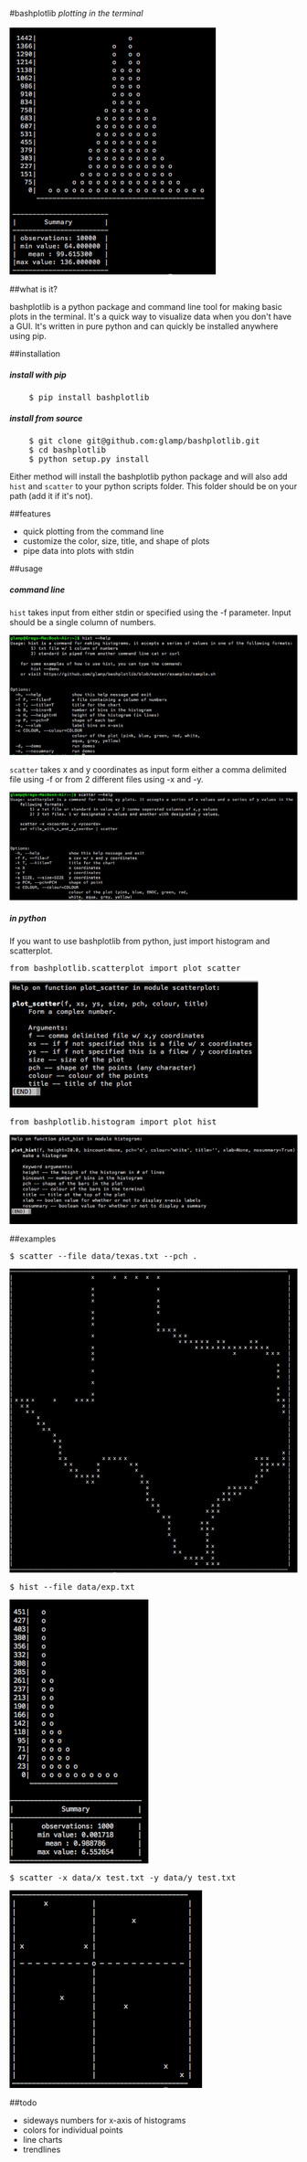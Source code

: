 #bashplotlib
*plotting in the terminal*
<br><br>
<img src="examples/img/basichist.png">

##what is it?
<p>bashplotlib is a python package and command line tool for making basic plots in the terminal. It's a quick way to visualize data when you don't have a GUI. It's written in pure python and can quickly be installed anywhere using pip.</p>

##installation
<h5>install with pip</h5>
<pre>
	$ pip install bashplotlib
</pre>
<h5>install from source</h5>
<pre>
	$ git clone git@github.com:glamp/bashplotlib.git
	$ cd bashplotlib
	$ python setup.py install
</pre>

<p>Either method will install the bashplotlib python package and will also add <code>hist</code> and <code>scatter</code> 
to your python scripts folder. This folder should be on your path (add it if it's not).</p>

##features
<ul>
    <li>quick plotting from the command line</li>
    <li>customize the color, size, title, and shape of plots</li>
    <li>pipe data into plots with stdin</li>
</ul>

##usage
<h5>command line</h5>
<p><code>hist</code> takes input from either stdin or specified using the -f parameter. Input should be a single column of numbers.</p>
<img src="examples/img/histhelp.png">
<p><code>scatter</code> takes x and y coordinates as input form either a comma delimited file using -f or from 2 different files using -x and -y.</p>
<img src="examples/img/scatterhelp.png">

<h5>in python</h5>
<p>If you want to use bashplotlib from python, just import histogram and scatterplot.</p>
<pre>from bashplotlib.scatterplot import plot_scatter</pre>
<img src="examples/img/scatterplothelp.png">
<pre>from bashplotlib.histogram import plot_hist</pre>
<img src="examples/img/histogramhelp.png">

##examples
<pre>$ scatter --file data/texas.txt --pch .</pre>
<img src="examples/img/texas.png">

<pre>$ hist --file data/exp.txt</pre>
<img src="examples/img/histogram.png">

<pre>$ scatter -x data/x_test.txt -y data/y_test.txt</pre>
<img src="examples/img/scatter.png">

##todo
<ul>
	<li>sideways numbers for x-axis of histograms</li>
	<li>colors for individual points</li>
	<li>line charts</li>
	<li>trendlines</li>
</ul>


